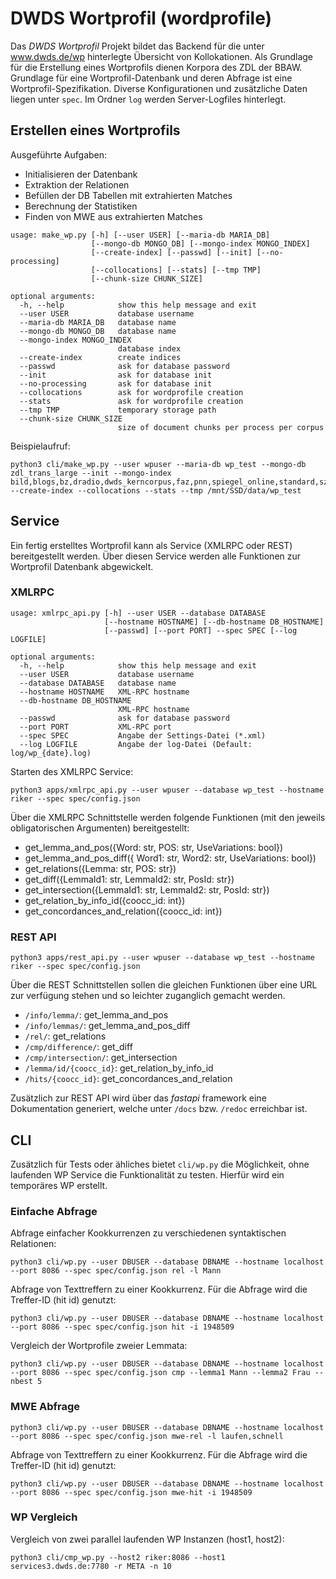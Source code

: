 # DWDS Wortprofil (wordprofile)

Das *DWDS Wortprofil* Projekt bildet das Backend für die unter www.dwds.de/wp hinterlegte Übersicht von Kollokationen.
Als Grundlage für die Erstellung eines Wortprofils dienen Korpora des ZDL der BBAW.
Grundlage für eine Wortprofil-Datenbank und deren Abfrage ist eine Wortprofil-Spezifikation. 
Diverse Konfigurationen und zusätzliche Daten liegen unter `spec`.
Im Ordner `log` werden Server-Logfiles hinterlegt.

## Erstellen eines Wortprofils
Ausgeführte Aufgaben:
- Initialisieren der Datenbank
- Extraktion der Relationen
- Befüllen der DB Tabellen mit extrahierten Matches
- Berechnung der Statistiken
- Finden von MWE aus extrahierten Matches

```
usage: make_wp.py [-h] [--user USER] [--maria-db MARIA_DB]
                  [--mongo-db MONGO_DB] [--mongo-index MONGO_INDEX]
                  [--create-index] [--passwd] [--init] [--no-processing]
                  [--collocations] [--stats] [--tmp TMP]
                  [--chunk-size CHUNK_SIZE]

optional arguments:
  -h, --help            show this help message and exit
  --user USER           database username
  --maria-db MARIA_DB   database name
  --mongo-db MONGO_DB   database name
  --mongo-index MONGO_INDEX
                        database index
  --create-index        create indices
  --passwd              ask for database password
  --init                ask for database init
  --no-processing       ask for database init
  --collocations        ask for wordprofile creation
  --stats               ask for wordprofile creation
  --tmp TMP             temporary storage path
  --chunk-size CHUNK_SIZE
                        size of document chunks per process per corpus
```
Beispielaufruf:
```shell script
python3 cli/make_wp.py --user wpuser --maria-db wp_test --mongo-db zdl_trans_large --init --mongo-index bild,blogs,bz,dradio,dwds_kerncorpus,faz,pnn,spiegel_online,standard,sz,tagesspiegel,welt,zeit --create-index --collocations --stats --tmp /mnt/SSD/data/wp_test
```

## Service

Ein fertig erstelltes Wortprofil kann als Service (XMLRPC oder REST) bereitgestellt werden.
Über diesen Service werden alle Funktionen zur Wortprofil Datenbank abgewickelt.

### XMLRPC
```
usage: xmlrpc_api.py [-h] --user USER --database DATABASE
                     [--hostname HOSTNAME] [--db-hostname DB_HOSTNAME]
                     [--passwd] [--port PORT] --spec SPEC [--log LOGFILE]

optional arguments:
  -h, --help            show this help message and exit
  --user USER           database username
  --database DATABASE   database name
  --hostname HOSTNAME   XML-RPC hostname
  --db-hostname DB_HOSTNAME
                        XML-RPC hostname
  --passwd              ask for database password
  --port PORT           XML-RPC port
  --spec SPEC           Angabe der Settings-Datei (*.xml)
  --log LOGFILE         Angabe der log-Datei (Default: log/wp_{date}.log)
```
Starten des XMLRPC Service:
```shell script
python3 apps/xmlrpc_api.py --user wpuser --database wp_test --hostname riker --spec spec/config.json
```

Über die XMLRPC Schnittstelle werden folgende Funktionen (mit den jeweils obligatorischen Argumenten) bereitgestellt:
- get_lemma_and_pos({Word: str, POS: str, UseVariations: bool})
- get_lemma_and_pos_diff({ Word1: str, Word2: str, UseVariations: bool})
- get_relations({Lemma: str, POS: str})
- get_diff({LemmaId1: str, LemmaId2: str, PosId: str})
- get_intersection({LemmaId1: str, LemmaId2: str, PosId: str})
- get_relation_by_info_id({coocc_id: int})
- get_concordances_and_relation({coocc_id: int})

### REST API

```shell script
python3 apps/rest_api.py --user wpuser --database wp_test --hostname riker --spec spec/config.json
```

Über die REST Schnittstellen sollen die gleichen Funktionen über eine URL zur verfügung stehen und so leichter zuganglich gemacht werden.
- `/info/lemma/`: get_lemma_and_pos
- `/info/lemmas/`: get_lemma_and_pos_diff
- `/rel/`: get_relations
- `/cmp/difference/`: get_diff
- `/cmp/intersection/`: get_intersection
- `/lemma/id/{coocc_id}`: get_relation_by_info_id
- `/hits/{coocc_id}`: get_concordances_and_relation

Zusätzlich zur REST API wird über das *fastapi* framework eine Dokumentation generiert, welche unter `/docs` bzw. `/redoc` erreichbar ist.

## CLI
Zusätzlich für Tests oder ähliches bietet `cli/wp.py` die Möglichkeit, ohne laufenden WP Service die Funktionalität zu testen.
Hierfür wird ein temporäres WP erstellt.

### Einfache Abfrage
Abfrage einfacher Kookkurrenzen zu verschiedenen syntaktischen Relationen:
```shell script
python3 cli/wp.py --user DBUSER --database DBNAME --hostname localhost --port 8086 --spec spec/config.json rel -l Mann
```

Abfrage von Texttreffern zu einer Kookkurrenz. Für die Abfrage wird die Treffer-ID (hit id) genutzt:
```shell script
python3 cli/wp.py --user DBUSER --database DBNAME --hostname localhost --port 8086 --spec spec/config.json hit -i 1948509
```

Vergleich der Wortprofile zweier Lemmata:
```shell script
python3 cli/wp.py --user DBUSER --database DBNAME --hostname localhost --port 8086 --spec spec/config.json cmp --lemma1 Mann --lemma2 Frau --nbest 5
```

### MWE Abfrage

```shell script
python3 cli/wp.py --user DBUSER --database DBNAME --hostname localhost --port 8086 --spec spec/config.json mwe-rel -l laufen,schnell
```

Abfrage von Texttreffern zu einer Kookkurrenz. Für die Abfrage wird die Treffer-ID (hit id) genutzt:
```shell script
python3 cli/wp.py --user DBUSER --database DBNAME --hostname localhost --port 8086 --spec spec/config.json mwe-hit -i 1948509
```

### WP Vergleich

Vergleich von zwei parallel laufenden WP Instanzen (host1, host2):
```shell script
python3 cli/cmp_wp.py --host2 riker:8086 --host1 services3.dwds.de:7780 -r META -n 10
```